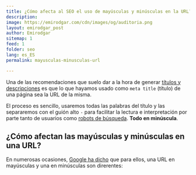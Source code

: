 ```yaml
---
title: ¿Cómo afecta al SEO el uso de mayúsculas y minúsculas en la URL?
description: 
image: https://emirodgar.com/cdn/images/og/auditoria.png
layout: emirodgar_post
author: Emirodgar
sitemap: 1
feed: 1
folder: seo
lang: es_ES
permalink: mayusculas-minusculas-url

---
```


Una de las recomendaciones que suelo dar a la hora de generar [títulos y descripciones](https://emirodgar.com/titulos-descripciones-seo) es que lo que hayamos usado como `meta title` (título) de una página sea la URL de la misma.

El proceso es sencillo, usaremos todas las palabras del título y las separaremos con el guión alto `-` para facilitar la lectura e interpretación por parte tanto de usuarios como [robots de búsqueda](https://emirodgar.com/detectar-googlebot). **Todo en minúscula**.

## ¿Cómo afectan las mayúsculas y minúsculas en una URL?

En numerosas ocasiones, [Google ha dicho](https://www.youtube.com/watch?v=d1xb84T0olI) que para ellos, una URL en mayúsculas y una en minúsculas son direrentes:


<!--stackedit_data:
eyJoaXN0b3J5IjpbLTE4MTE0MTYyNDhdfQ==
-->